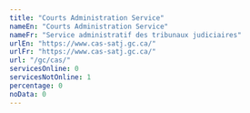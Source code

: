 ```yaml
---
title: "Courts Administration Service"
nameEn: "Courts Administration Service"
nameFr: "Service administratif des tribunaux judiciaires"
urlEn: "https://www.cas-satj.gc.ca/"
urlFr: "https://www.cas-satj.gc.ca/"
url: "/gc/cas/"
servicesOnline: 0
servicesNotOnline: 1
percentage: 0
noData: 0
---
```

